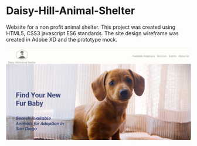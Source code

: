 # Daisy-Hill-Animal-Shelter

Website for a non profit animal shelter. This project was created using HTML5, CSS3 javascript ES6 standards. The site design wireframe was created in Adobe XD and the prototype mock.

![screenshot](https://github.com/Andrew-Is-Creating/Daisy-Hill-Animal-Shelter/blob/master/Assets/Index%20screenshot.PNG)
